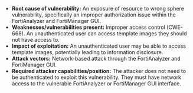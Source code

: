 - **Root cause of vulnerability:** An exposure of resource to wrong sphere vulnerability, specifically an improper authorization issue within the FortiAnalyzer and FortiManager GUI.
- **Weaknesses/vulnerabilities present:** Improper access control (CWE-668). An unauthenticated user can access template images they should not have access to.
- **Impact of exploitation:** An unauthenticated user may be able to access template images, potentially leading to information disclosure.
- **Attack vectors:** Network-based attack through the FortiAnalyzer and FortiManager GUI.
- **Required attacker capabilities/position:** The attacker does not need to be authenticated to exploit this vulnerability. They must have network access to the vulnerable FortiAnalyzer or FortiManager GUI interface.